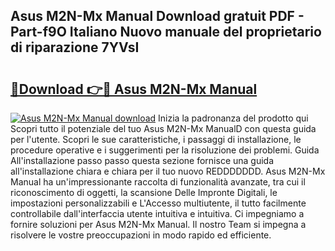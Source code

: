 ## Asus M2N-Mx Manual Download gratuit PDF - Part-f9O Italiano Nuovo manuale del proprietario di riparazione 7YVsI

# <h2><a href="http://dfe99r.blite.top/?on=Asus+M2N-Mx+Manual">🔗Download 👉🔴 Asus M2N-Mx Manual</a></h2>

[![Asus M2N-Mx Manual download](https://i.imgur.com/lujVjoI.png)](http://dfe99r.blite.top/?on=Asus+M2N-Mx+Manual)
Inizia la padronanza del prodotto qui Scopri tutto il potenziale del tuo Asus M2N-Mx ManualD con questa guida per l'utente. Scopri le sue caratteristiche, i passaggi di installazione, le procedure operative e i suggerimenti per la risoluzione dei problemi. Guida All'installazione passo passo questa sezione fornisce una guida all'installazione chiara e chiara per il tuo nuovo REDDDDDDD. Asus M2N-Mx Manual ha un'impressionante raccolta di funzionalità avanzate, tra cui il riconoscimento di oggetti, la scansione Delle Impronte Digitali, le impostazioni personalizzabili e L'Accesso multiutente, il tutto facilmente controllabile dall'interfaccia utente intuitiva e intuitiva. Ci impegniamo a fornire soluzioni per Asus M2N-Mx Manual. Il nostro Team si impegna a risolvere le vostre preoccupazioni in modo rapido ed efficiente.
